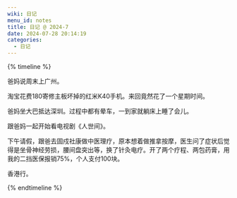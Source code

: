 ```yaml
---
wiki: 日记
menu_id: notes
title: 日记 @ 2024-7
date: 2024-07-28 20:14:19
categories:
  - 日记
--- 
```


{% timeline %}

<!-- node 2024.7.18 -->
爸妈说周末上广州。
<!-- node 2024.7.22 -->
淘宝花费180寄修主板坏掉的红米K40手机。来回竟然花了一个星期时间。 
<!-- node 2024.7.24 -->
爸妈坐大巴抵达深圳。过程中都有晕车，一到家就躺床上睡了会儿。
<!-- node 2024.7.25 -->
跟爸妈一起开始看电视剧《人世间》。
<!-- node 2024.7.26 -->
下午请假，跟爸去固戍社康做中医理疗，原本想着做推拿按摩，医生问了症状后觉得是坐骨神经劳损，腰间盘突出等，换了针灸电疗。开了两个疗程、两包药膏，用我的二挡医保报销75%，个人支付100块。
<!-- node 2024.7.27 -->
香港行。

{% endtimeline %}


